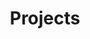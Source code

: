 ---
title: "Projects"
layout: projects
permalink: /projects
author_profile: true
category_name: projects
---